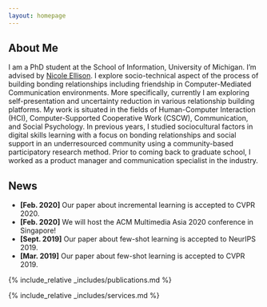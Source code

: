 ```yaml
---
layout: homepage
---
```


## About Me
I am a PhD student at the School of Information, University of Michigan. I’m advised by [Nicole Ellison](https://www.si.umich.edu/people/nicole-ellison). I explore socio-technical aspect of the process of building bonding relationships including friendship in Computer-Mediated Communication environments. More specifically, currently I am exploring self-presentation and uncertainty reduction in various relationship building platforms. My work is situated in the fields of Human-Computer Interaction (HCI), Computer-Supported Cooperative Work (CSCW), Communication, and Social Psychology.
In previous years, I studied sociocultural factors in digital skills learning with a focus on bonding relationships and social support in an underresourced community using a community-based participatory research method. Prior to coming back to graduate school, I worked as a product manager and communication specialist in the industry.  

<!--
## Research Interests

- **Computer Vision:** image recognition, image generation, video captioning
- **Machine Learning:** meta-learning, incremental learning, transfer learning
-->

## News

- **[Feb. 2020]** Our paper about incremental learning is accepted to CVPR 2020.
- **[Feb. 2020]** We will host the ACM Multimedia Asia 2020 conference in Singapore!
- **[Sept. 2019]** Our paper about few-shot learning is accepted to NeurIPS 2019.
- **[Mar. 2019]** Our paper about few-shot learning is accepted to CVPR 2019.

{% include_relative _includes/publications.md %}

{% include_relative _includes/services.md %}
